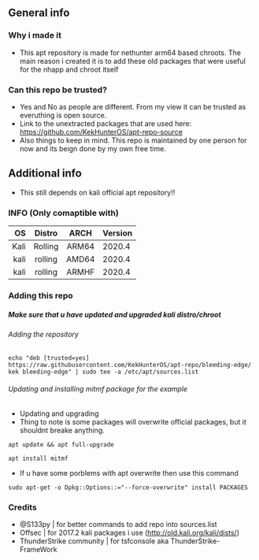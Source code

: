## General info
### Why i made it
* This apt repository is made for nethunter arm64 based chroots. The main reason i created it is to add these old packages that were useful for the nhapp and chroot itself
### Can this repo be trusted?
* Yes and No as people are different. From my view it can be trusted as everuthing is open source.
* Link to the unextracted packages that are used here: https://github.com/KekHunterOS/apt-repo-source
* Also things to keep in mind. This repo is maintained by one person for now and its beign done by my own free time.

## Additional info
* This still depends on kali official apt repository!!

### INFO (Only comaptible with)
OS    | Distro  | ARCH  | Version
-----:|:-------:|:-----:|:--------
Kali  | Rolling | ARM64 | 2020.4
kali  | rolling | AMD64 | 2020.4
kali  | rolling | ARMHF | 2020.4
### Adding this repo
##### Make sure that u have updated and upgraded kali distro/chroot
###### Adding the repository
```
echo "deb [trusted=yes] https://raw.githubusercontent.com/KekHunterOS/apt-repo/bleeding-edge/ kek bleeding-edge" | sudo tee -a /etc/apt/sources.list
```
###### Updating and installing mitmf package for the example
* Updating and upgrading
* Thing to note is some packages will overwrite official packages, but it shouldnt breake anything.
```
apt update && apt full-upgrade

apt install mitmf
```
* If u have some porblems with apt overwrite then use this command
```
sudo apt-get -o Dpkg::Options::="--force-overwrite" install PACKAGES
```
### Credits
* @S133py | for better commands to add repo into sources.list
* Offsec | for 2017.2 kali packages i use (http://old.kali.org/kali/dists/)
* ThunderStrike community | for tsfconsole aka ThunderStrike-FrameWork
